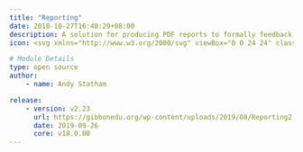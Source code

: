 ```yaml
---
title: "Reporting"
date: 2018-10-27T16:40:29+08:00
description: A solution for producing PDF reports to formally feedback student progress to parents, students and other schools.Documentation included in the /documents folders within the module. <br/><br/><b>In previous versions, if you ran the start of year process and then ran it again you would end up with repeated sections in the PDF report. This update addresses that issue by preventing duplicate sections from being created by adding an index to the table arrReportSection. Before you run the update you must make sure that none of your reports have any repeated sections otherwise the update will not work.  Delete all duplicates then run the update. For those who like to look inside the tables you can check arrReportSection.  Duplicate records are ones with the same reportID and sectionOrder.</b>
icon: <svg xmlns="http://www.w3.org/2000/svg" viewBox="0 0 24 24" class="w-8"><path class="fill-current" d="M4 4h16a2 2 0 0 1 2 2v12a2 2 0 0 1-2 2H4a2 2 0 0 1-2-2V6c0-1.1.9-2 2-2zm13 3a1 1 0 0 0 0 2h2a1 1 0 0 0 0-2h-2zm-2 4a1 1 0 0 0 0 2h4a1 1 0 0 0 0-2h-4zm1 4a1 1 0 0 0 0 2h3a1 1 0 0 0 0-2h-3z"></path><path class="fill-primary" d="M8 12a3 3 0 1 1 0-6 3 3 0 0 1 0 6zm-2 2h4a2 2 0 0 1 2 2v1a1 1 0 0 1-1 1H5a1 1 0 0 1-1-1v-1c0-1.1.9-2 2-2z"></path></svg>

# Module Details
type: open source
author:
    - name: Andy Statham

release:
    - version: v2.23
      url: https://gibbonedu.org/wp-content/uploads/2019/08/Reporting2.23.zip
      date: 2019-09-26
      core: v18.0.00
---
```

